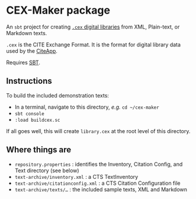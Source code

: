 # CEX-Maker package

An `sbt` project for creating [`.cex` digital libraries](https://github.com/cite-architecture/scm/wiki/Creating-a-CITE-libraryj) from XML, Plain-text, or Markdown texts.

`.cex` is the CITE Exchange Format. It is the format for digital library data used by the [CiteApp](https://github.com/cite-architecture/CITE-App).

Requires [SBT](http://www.scala-sbt.org).

## Instructions

To build the included demonstration texts:

- In a terminal, navigate to this directory, *e.g.* `cd ~/cex-maker`
- `sbt console`
- `:load buildcex.sc`

If all goes well, this will create `library.cex` at the root level of this directory.

## Where things are

- `repository.properties` : identifies the Inventory, Citation Config, and Text directory (see below)
- `text-archive/inventory.xml` : a CTS TextInventory
- `text-archive/citationconfig.xml` : a CTS Citation Configuration file
- `text-archive/texts/…` : the included sample texts, XML and Markdown
